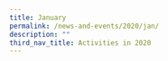 ```yaml
---
title: January
permalink: /news-and-events/2020/jan/
description: ""
third_nav_title: Activities in 2020
---
```

